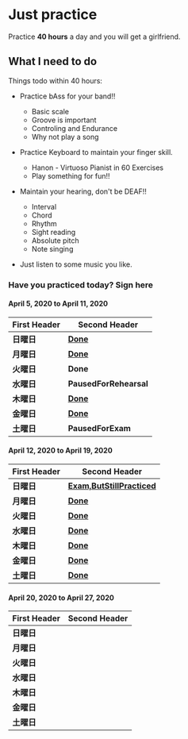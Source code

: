 # Just practice

Practice __40 hours__ a day and you will get a girlfriend.

## What I need to do

Things todo within 40 hours:  

* Practice bAss for your band!!
  * Basic scale
  * Groove is important
  * Controling and Endurance
  * Why not play a song

* Practice Keyboard to maintain your finger skill.
  * Hanon - Virtuoso Pianist in 60 Exercises
  * Play something for fun!!

* Maintain your hearing, don't be DEAF!!
  * Interval
  * Chord
  * Rhythm
  * Sight reading
  * Absolute pitch
  * Note singing

* Just listen to some music you like.

### Have you practiced today? Sign here

#### April 5, 2020 to April 11, 2020

First Header | Second Header
------------ | -------------
__日曜日__ | __[Done](/src/record/Apr5.2020.md)__
__月曜日__ | __[Done](/src/record/Apr6.2020.md)__
__火曜日__ | __Done__
__水曜日__ | __PausedForRehearsal__
__木曜日__ | __[Done](/src/record/Apr9.2020.md)__
__金曜日__ | __[Done](/src/record/Apr10.2020.md)__
__土曜日__ | __PausedForExam__
  
#### April 12, 2020 to April 19, 2020

First Header | Second Header
------------ | -------------
__日曜日__ | __[Exam,ButStillPracticed](/src/record/Apr12.2020.md)__
__月曜日__ | __[Done](/src/record/Apr13.2020.md)__
__火曜日__ | __[Done](/src/record/Apr14.2020.md)__
__水曜日__ | __[Done](/src/record/Apr15.2020.md)__
__木曜日__ | __[Done](/src/record/Apr16.2020.md)__
__金曜日__ | __[Done](/src/record/Apr17.2020.md)__
__土曜日__ | __[Done](/src/record/Apr18.2020.md)__

#### April 20, 2020 to April 27, 2020

First Header | Second Header
------------ | -------------
__日曜日__ | 
__月曜日__ | 
__火曜日__ | 
__水曜日__ | 
__木曜日__ | 
__金曜日__ | 
__土曜日__ | 

